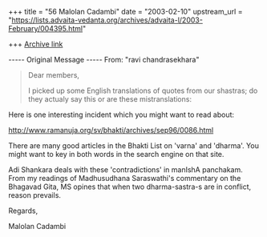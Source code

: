 +++
title = "56 Malolan Cadambi"
date = "2003-02-10"
upstream_url = "https://lists.advaita-vedanta.org/archives/advaita-l/2003-February/004395.html"

+++
[Archive link](https://lists.advaita-vedanta.org/archives/advaita-l/2003-February/004395.html)

----- Original Message -----
From: "ravi chandrasekhara" <vadhula at YAHOO.COM>

> Dear members,
>
> I picked up some English translations of quotes from
> our shastras; do they actualy say this or are these
> mistranslations:

Here is one interesting incident which you might want to read about:

http://www.ramanuja.org/sv/bhakti/archives/sep96/0086.html

There are many good articles in the Bhakti List on 'varna' and 'dharma'. You
might want to key in both words in the search engine on that site.

Adi Shankara deals with these 'contradictions' in manIshA panchakam. From my
readings of Madhusudhana Saraswathi's commentary on the Bhagavad Gita, MS
opines that when two dharma-sastra-s are in conflict, reason prevails.

Regards,

Malolan Cadambi

